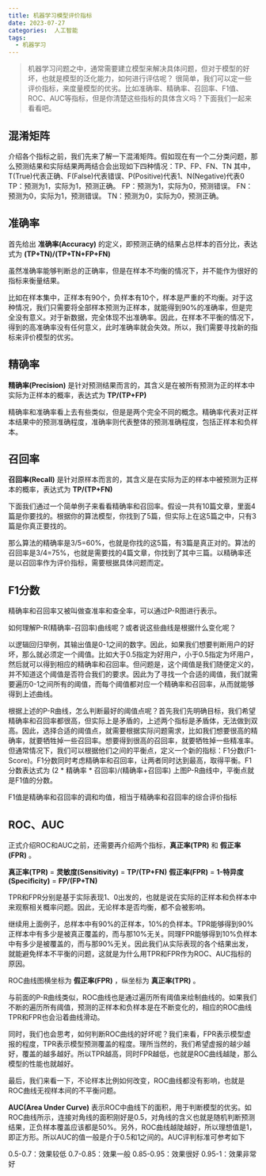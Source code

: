 ```yaml
---
title: 机器学习模型评价指标
date: 2023-07-27
categories:  人工智能
tags:
  - 机器学习
---
```


> 机器学习问题之中，通常需要建立模型来解决具体问题，但对于模型的好坏，也就是模型的泛化能力，如何进行评估呢？
很简单，我们可以定一些评价指标，来度量模型的优劣。比如准确率、精确率、召回率、F1值、ROC、AUC等指标，但是你清楚这些指标的具体含义吗？下面我们一起来看看吧。

## 混淆矩阵
介绍各个指标之前，我们先来了解一下混淆矩阵。假如现在有一个二分类问题，那么预测结果和实际结果两两结合会出现如下四种情况：TP、FP、FN、TN
其中，T(True)代表正确、F(False)代表错误、P(Positive)代表1、N(Negative)代表0
TP：预测为1，实际为1，预测正确。
FP：预测为1，实际为0，预测错误。
FN：预测为0，实际为1，预测错误。
TN：预测为0，实际为0，预测正确。

## 准确率
首先给出 **准确率(Accuracy)** 的定义，即预测正确的结果占总样本的百分比，表达式为 **(TP+TN)/(TP+TN+FP+FN)**

虽然准确率能够判断总的正确率，但是在样本不均衡的情况下，并不能作为很好的指标来衡量结果。

比如在样本集中，正样本有90个，负样本有10个，样本是严重的不均衡。对于这种情况，我们只需要将全部样本预测为正样本，就能得到90%的准确率，但是完全没有意义。对于新数据，完全体现不出准确率。因此，在样本不平衡的情况下，得到的高准确率没有任何意义，此时准确率就会失效。所以，我们需要寻找新的指标来评价模型的优劣。

## 精确率
**精确率(Precision)** 是针对预测结果而言的，其含义是在被所有预测为正的样本中实际为正样本的概率，表达式为 **TP/(TP+FP)**

精确率和准确率看上去有些类似，但是是两个完全不同的概念。精确率代表对正样本结果中的预测准确程度，准确率则代表整体的预测准确程度，包括正样本和负样本。

## 召回率
**召回率(Recall)** 是针对原样本而言的，其含义是在实际为正的样本中被预测为正样本的概率，表达式为 **TP/(TP+FN)**

下面我们通过一个简单例子来看看精确率和召回率。假设一共有10篇文章，里面4篇是你要找的。根据你的算法模型，你找到了5篇，但实际上在这5篇之中，只有3篇是你真正要找的。

那么算法的精确率是3/5=60%，也就是你找的这5篇，有3篇是真正对的。算法的召回率是3/4=75%，也就是需要找的4篇文章，你找到了其中三篇。以精确率还是以召回率作为评价指标，需要根据具体问题而定。

## F1分数
精确率和召回率又被叫做查准率和查全率，可以通过P-R图进行表示。

如何理解P-R(精确率-召回率)曲线呢？或者说这些曲线是根据什么变化呢？

以逻辑回归举例，其输出值是0-1之间的数字。因此，如果我们想要判断用户的好坏，那么就必须定一个阈值。比如大于0.5指定为好用户，小于0.5指定为坏用户，然后就可以得到相应的精确率和召回率。但问题是，这个阈值是我们随便定义的，并不知道这个阈值是否符合我们的要求。因此为了寻找一个合适的阈值，我们就需要遍历0-1之间所有的阈值，而每个阈值都对应一个精确率和召回率，从而就能够得到上述曲线。

根据上述的P-R曲线，怎么判断最好的阈值点呢？首先我们先明确目标，我们希望精确率和召回率都很高，但实际上是矛盾的，上述两个指标是矛盾体，无法做到双高。因此，选择合适的阈值点，就需要根据实际问题需求，比如我们想要很高的精确率，就要牺牲掉一些召回率。想要得到很高的召回率，就要牺牲掉一些精准率。但通常情况下，我们可以根据他们之间的平衡点，定义一个新的指标：F1分数(F1-Score)。F1分数同时考虑精确率和召回率，让两者同时达到最高，取得平衡。F1分数表达式为 (2 * 精确率 * 召回率)/(精确率+召回率)
上图P-R曲线中，平衡点就是F1值的分数。

F1值是精确率和召回率的调和均值，相当于精确率和召回率的综合评价指标

## ROC、AUC
正式介绍ROC和AUC之前，还需要再介绍两个指标，**真正率(TPR)** 和 **假正率(FPR)** 。

**真正率(TPR)** = **灵敏度(Sensitivity)** = **TP/(TP+FN)**
**假正率(FPR)** = **1-特异度(Specificity)** = **FP/(FP+TN)**

TPR和FPR分别是基于实际表现1、0出发的，也就是说在实际的正样本和负样本中来观察相关概率问题。因此，无论样本是否均衡，都不会被影响。

继续用上面例子，总样本中有90%的正样本，10%的负样本。TPR能够得到90%正样本中有多少是被真正覆盖的，而与那10%无关。同理FPR能够得到10%负样本中有多少是被覆盖的，而与那90%无关。因此我们从实际表现的各个结果出发，就能避免样本不平衡的问题，这就是为什么用TPR和FPR作为ROC、AUC指标的原因。

ROC曲线图横坐标为 **假正率(FPR)** ，纵坐标为 **真正率(TPR)** 。

与前面的P-R曲线类似，ROC曲线也是通过遍历所有阈值来绘制曲线的。如果我们不断的遍历所有阈值，预测的正样本和负样本是在不断变化的，相应的ROC曲线TPR和FPR也会沿着曲线滑动。

同时，我们也会思考，如何判断ROC曲线的好坏呢？我们来看，FPR表示模型虚报的程度，TPR表示模型预测覆盖的程度。理所当然的，我们希望虚报的越少越好，覆盖的越多越好。所以TPR越高，同时FPR越低，也就是ROC曲线越陡，那么模型的性能也就越好。

最后，我们来看一下，不论样本比例如何改变，ROC曲线都没有影响，也就是ROC曲线无视样本间的不平衡问题。

**AUC(Area Under Curve)** 表示ROC中曲线下的面积，用于判断模型的优劣。如ROC曲线所示，连接对角线的面积刚好是0.5，对角线的含义也就是随机判断预测结果，正负样本覆盖应该都是50%。另外，ROC曲线越陡越好，所以理想值是1，即正方形。所以AUC的值一般是介于0.5和1之间的。AUC评判标准可参考如下

0.5-0.7：效果较低
0.7-0.85：效果一般
0.85-0.95：效果很好
0.95-1：效果非常好